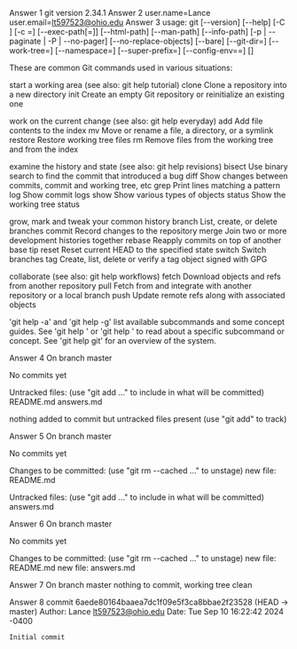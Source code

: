 Answer 1
git version 2.34.1
Answer 2
user.name=Lance
user.email=lt597523@ohio.edu 
Answer 3
usage: git [--version] [--help] [-C <path>] [-c <name>=<value>]
           [--exec-path[=<path>]] [--html-path] [--man-path] [--info-path]
           [-p | --paginate | -P | --no-pager] [--no-replace-objects] [--bare]
           [--git-dir=<path>] [--work-tree=<path>] [--namespace=<name>]
           [--super-prefix=<path>] [--config-env=<name>=<envvar>]
           <command> [<args>]

These are common Git commands used in various situations:

start a working area (see also: git help tutorial)
   clone     Clone a repository into a new directory
   init      Create an empty Git repository or reinitialize an existing one

work on the current change (see also: git help everyday)
   add       Add file contents to the index
   mv        Move or rename a file, a directory, or a symlink
   restore   Restore working tree files
   rm        Remove files from the working tree and from the index

examine the history and state (see also: git help revisions)
   bisect    Use binary search to find the commit that introduced a bug
   diff      Show changes between commits, commit and working tree, etc
   grep      Print lines matching a pattern
   log       Show commit logs
   show      Show various types of objects
   status    Show the working tree status

grow, mark and tweak your common history
   branch    List, create, or delete branches
   commit    Record changes to the repository
   merge     Join two or more development histories together
   rebase    Reapply commits on top of another base tip
   reset     Reset current HEAD to the specified state
   switch    Switch branches
   tag       Create, list, delete or verify a tag object signed with GPG

collaborate (see also: git help workflows)
   fetch     Download objects and refs from another repository
   pull      Fetch from and integrate with another repository or a local branch
   push      Update remote refs along with associated objects

'git help -a' and 'git help -g' list available subcommands and some
concept guides. See 'git help <command>' or 'git help <concept>'
to read about a specific subcommand or concept.
See 'git help git' for an overview of the system.

Answer 4
On branch master

No commits yet

Untracked files:
  (use "git add <file>..." to include in what will be committed)
	README.md
	answers.md

nothing added to commit but untracked files present (use "git add" to track)

Answer 5
On branch master

No commits yet

Changes to be committed:
  (use "git rm --cached <file>..." to unstage)
	new file:   README.md

Untracked files:
  (use "git add <file>..." to include in what will be committed)
	answers.md

Answer 6
On branch master

No commits yet

Changes to be committed:
  (use "git rm --cached <file>..." to unstage)
	new file:   README.md
	new file:   answers.md

Answer 7
On branch master
nothing to commit, working tree clean

Answer 8
commit 6aede80164baaea7dc1f09e5f3ca8bbae2f23528 (HEAD -> master)
Author: Lance <lt597523@ohio.edu>
Date:   Tue Sep 10 16:22:42 2024 -0400

    Initial commit
